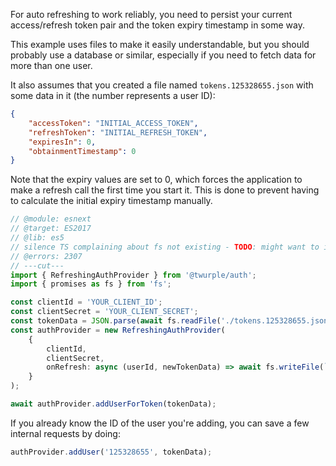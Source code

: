 For auto refreshing to work reliably, you need to persist your current access/refresh token pair and the token expiry
timestamp in some way.

This example uses files to make it easily understandable, but you should probably use a database or similar,
especially if you need to fetch data for more than one user.

It also assumes that you created a file named `tokens.125328655.json` with some data in it (the number represents a user ID):

```json
{
	"accessToken": "INITIAL_ACCESS_TOKEN",
	"refreshToken": "INITIAL_REFRESH_TOKEN",
	"expiresIn": 0,
	"obtainmentTimestamp": 0
}
```

Note that the expiry values are set to 0, which forces the application to make a refresh call the first time you start it.
This is done to prevent having to calculate the initial expiry timestamp manually.

```ts twoslash
// @module: esnext
// @target: ES2017
// @lib: es5
// silence TS complaining about fs not existing - TODO: might want to import node types somehow
// @errors: 2307
// ---cut---
import { RefreshingAuthProvider } from '@twurple/auth';
import { promises as fs } from 'fs';

const clientId = 'YOUR_CLIENT_ID';
const clientSecret = 'YOUR_CLIENT_SECRET';
const tokenData = JSON.parse(await fs.readFile('./tokens.125328655.json', 'UTF-8'));
const authProvider = new RefreshingAuthProvider(
	{
		clientId,
		clientSecret,
		onRefresh: async (userId, newTokenData) => await fs.writeFile(`./tokens.${userId}.json`, JSON.stringify(newTokenData, null, 4), 'UTF-8')
	}
);

await authProvider.addUserForToken(tokenData);
```

If you already know the ID of the user you're adding, you can save a few internal requests by doing:

```ts
authProvider.addUser('125328655', tokenData);
```
